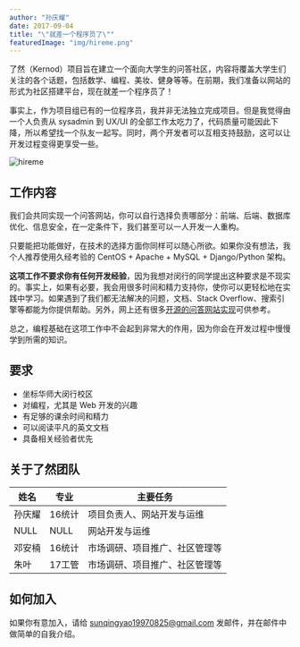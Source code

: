 ```yaml
---
author: "孙庆耀"
date: 2017-09-04
title: "\"就差一个程序员了\""
featuredImage: "img/hireme.png"
---
```


了然（Kernod）项目旨在建立一个面向大学生的问答社区，内容将覆盖大学生们关注的各个话题，包括数学、编程、美妆、健身等等。在前期，我们准备以网站的形式为社区搭建平台，现在就差一个程序员了！

<!--more-->

事实上，作为项目组已有的一位程序员，我并非无法独立完成项目。但是我觉得由一个人负责从 sysadmin 到 UX/UI 的全部工作太吃力了，代码质量可能因此下降，所以希望找一个队友一起写。同时，两个开发者可以互相支持鼓励，这可以让开发过程变得更享受一些。

![hireme](img/hireme.png)

## 工作内容

我们会共同实现一个问答网站，你可以自行选择负责哪部分：前端、后端、数据库优化、信息安全，在一定条件下，我们甚至可以一人开发一人重构。

只要能把功能做好，在技术的选择方面你同样可以随心所欲。如果你没有想法，我个人推荐使用久经考验的 CentOS + Apache + MySQL + Django/Python 架构。

**这项工作不要求你有任何开发经验**，因为我想对闵行的同学提出这种要求是不现实的。事实上，如果有必要，我会用很多时间和精力支持你，使你可以更轻松地在实践中学习。如果遇到了我们都无法解决的问题，文档、Stack Overflow、搜索引擎等都能为你提供帮助。另外，网上还有很多[开源的问答网站实现][1]可供参考。

总之，编程基础在这项工作中不会起到非常大的作用，因为你会在开发过程中慢慢学到所需的知识。

  [1]: https://meta.stackexchange.com/questions/2267/stack-exchange-clones

## 要求

+ 坐标华师大闵行校区
+ 对编程，尤其是 Web 开发的兴趣
+ 有足够的课余时间和精力
+ 可以阅读平凡的英文文档
+ 具备相关经验者优先


## 关于了然团队

姓名 | 专业 | 主要任务
----|------|--------
孙庆耀 | 16统计 | 项目负责人、网站开发与运维
NULL | NULL | 网站开发与运维
邓安楠 | 16统计 | 市场调研、项目推广、社区管理等
朱叶 | 17工管 | 市场调研、项目推广、社区管理等


## 如何加入

如果你有意加入，请给 <a href="mailto:sunqingyao19970825@gmail.com">sunqingyao19970825@gmail.com</a> 发邮件，并在邮件中做简单的自我介绍。


